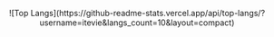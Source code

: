 <p align="center">
  ![Top Langs](https://github-readme-stats.vercel.app/api/top-langs/?username=itevie&langs_count=10&layout=compact)
</p>
